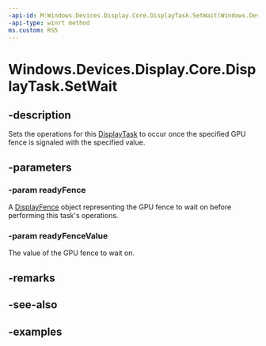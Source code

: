 ```yaml
---
-api-id: M:Windows.Devices.Display.Core.DisplayTask.SetWait(Windows.Devices.Display.Core.DisplayFence,System.UInt64)
-api-type: winrt method
ms.custom: RS5
---
```


<!-- Method syntax.
public void DisplayTask.SetWait(DisplayFence readyFence, UInt64 readyFenceValue)
-->

# Windows.Devices.Display.Core.DisplayTask.SetWait

## -description
Sets the operations for this [DisplayTask](displaytask.md) to occur once the specified GPU fence is signaled with the specified value.

## -parameters
### -param readyFence
A [DisplayFence](displayfence.md) object representing the GPU fence to wait on before performing this task's operations.

### -param readyFenceValue
The value of the GPU fence to wait on.

## -remarks

## -see-also

## -examples
